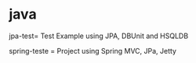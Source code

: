 # java

jpa-test= Test Example using JPA, DBUnit and HSQLDB

spring-teste = Project using Spring MVC, JPa, Jetty
